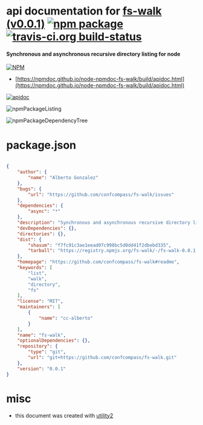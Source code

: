 # api documentation for  [fs-walk (v0.0.1)](https://github.com/confcompass/fs-walk#readme)  [![npm package](https://img.shields.io/npm/v/npmdoc-fs-walk.svg?style=flat-square)](https://www.npmjs.org/package/npmdoc-fs-walk) [![travis-ci.org build-status](https://api.travis-ci.org/npmdoc/node-npmdoc-fs-walk.svg)](https://travis-ci.org/npmdoc/node-npmdoc-fs-walk)
#### Synchronous and asynchronous recursive directory listing for node

[![NPM](https://nodei.co/npm/fs-walk.png?downloads=true&downloadRank=true&stars=true)](https://www.npmjs.com/package/fs-walk)

- [https://npmdoc.github.io/node-npmdoc-fs-walk/build/apidoc.html](https://npmdoc.github.io/node-npmdoc-fs-walk/build/apidoc.html)

[![apidoc](https://npmdoc.github.io/node-npmdoc-fs-walk/build/screenCapture.buildCi.browser.%252Ftmp%252Fbuild%252Fapidoc.html.png)](https://npmdoc.github.io/node-npmdoc-fs-walk/build/apidoc.html)

![npmPackageListing](https://npmdoc.github.io/node-npmdoc-fs-walk/build/screenCapture.npmPackageListing.svg)

![npmPackageDependencyTree](https://npmdoc.github.io/node-npmdoc-fs-walk/build/screenCapture.npmPackageDependencyTree.svg)



# package.json

```json

{
    "author": {
        "name": "Alberto Gonzalez"
    },
    "bugs": {
        "url": "https://github.com/confcompass/fs-walk/issues"
    },
    "dependencies": {
        "async": "*"
    },
    "description": "Synchronous and asynchronous recursive directory listing for node",
    "devDependencies": {},
    "directories": {},
    "dist": {
        "shasum": "f7fc91c3ae1eead07c998bc5d0dd41f2dbebd335",
        "tarball": "https://registry.npmjs.org/fs-walk/-/fs-walk-0.0.1.tgz"
    },
    "homepage": "https://github.com/confcompass/fs-walk#readme",
    "keywords": [
        "list",
        "walk",
        "directory",
        "fs"
    ],
    "license": "MIT",
    "maintainers": [
        {
            "name": "cc-alberto"
        }
    ],
    "name": "fs-walk",
    "optionalDependencies": {},
    "repository": {
        "type": "git",
        "url": "git+https://github.com/confcompass/fs-walk.git"
    },
    "version": "0.0.1"
}
```



# misc
- this document was created with [utility2](https://github.com/kaizhu256/node-utility2)
